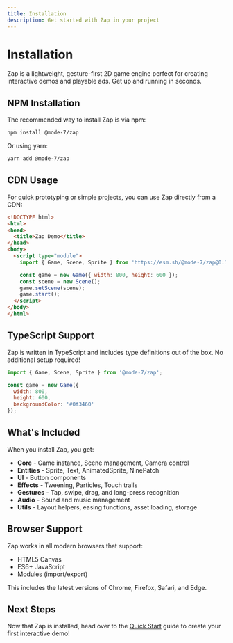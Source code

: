 ```yaml
---
title: Installation
description: Get started with Zap in your project
---
```


# Installation

Zap is a lightweight, gesture-first 2D game engine perfect for creating interactive demos and playable ads. Get up and running in seconds.

## NPM Installation

The recommended way to install Zap is via npm:

```bash
npm install @mode-7/zap
```

Or using yarn:

```bash
yarn add @mode-7/zap
```

## CDN Usage

For quick prototyping or simple projects, you can use Zap directly from a CDN:

```html
<!DOCTYPE html>
<html>
<head>
  <title>Zap Demo</title>
</head>
<body>
  <script type="module">
    import { Game, Scene, Sprite } from 'https://esm.sh/@mode-7/zap@0.1.2';

    const game = new Game({ width: 800, height: 600 });
    const scene = new Scene();
    game.setScene(scene);
    game.start();
  </script>
</body>
</html>
```

## TypeScript Support

Zap is written in TypeScript and includes type definitions out of the box. No additional setup required!

```javascript
import { Game, Scene, Sprite } from '@mode-7/zap';

const game = new Game({
  width: 800,
  height: 600,
  backgroundColor: '#0f3460'
});
```

## What's Included

When you install Zap, you get:

- **Core** - Game instance, Scene management, Camera control
- **Entities** - Sprite, Text, AnimatedSprite, NinePatch
- **UI** - Button components
- **Effects** - Tweening, Particles, Touch trails
- **Gestures** - Tap, swipe, drag, and long-press recognition
- **Audio** - Sound and music management
- **Utils** - Layout helpers, easing functions, asset loading, storage

## Browser Support

Zap works in all modern browsers that support:
- HTML5 Canvas
- ES6+ JavaScript
- Modules (import/export)

This includes the latest versions of Chrome, Firefox, Safari, and Edge.

## Next Steps

Now that Zap is installed, head over to the [Quick Start](/getting-started/quickstart) guide to create your first interactive demo!
